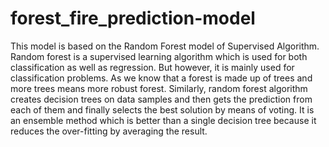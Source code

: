 # forest_fire_prediction-model
This model is based on the  Random Forest model of Supervised Algorithm.
Random forest is a supervised learning algorithm which is used for both classification as well as regression.
But however, it is mainly used for classification problems. As we know that a forest is made up of trees and more trees means more robust forest. 
Similarly, random forest algorithm creates decision trees on data samples and then gets the prediction from each of them and finally selects
the best solution by means of voting.
It is an ensemble method which is better than a single decision tree because it reduces the over-fitting by averaging the result.
